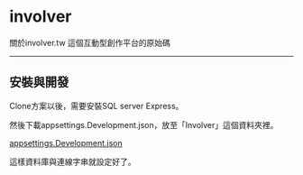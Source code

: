 # involver
關於involver.tw 這個互動型創作平台的原始碼

---

## 安裝與開發

Clone方案以後，需要安裝SQL server Express。

然後下載appsettings.Development.json，放至「Involver」這個資料夾裡。

[appsettings.Development.json](https://github.com/user-attachments/files/21649896/appsettings.Development.json)

這樣資料庫與連線字串就設定好了。
